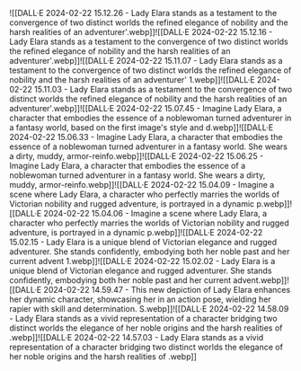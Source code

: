 ![[DALL·E 2024-02-22 15.12.26 - Lady Elara stands as a testament to the convergence of two distinct worlds the refined elegance of nobility and the harsh realities of an adventurer'.webp]]![[DALL·E 2024-02-22 15.12.16 - Lady Elara stands as a testament to the convergence of two distinct worlds the refined elegance of nobility and the harsh realities of an adventurer'.webp]]![[DALL·E 2024-02-22 15.11.07 - Lady Elara stands as a testament to the convergence of two distinct worlds the refined elegance of nobility and the harsh realities of an adventurer' 1.webp]]![[DALL·E 2024-02-22 15.11.03 - Lady Elara stands as a testament to the convergence of two distinct worlds the refined elegance of nobility and the harsh realities of an adventurer'.webp]]![[DALL·E 2024-02-22 15.07.45 - Imagine Lady Elara, a character that embodies the essence of a noblewoman turned adventurer in a fantasy world, based on the first image's style and d.webp]]![[DALL·E 2024-02-22 15.06.33 - Imagine Lady Elara, a character that embodies the essence of a noblewoman turned adventurer in a fantasy world. She wears a dirty, muddy, armor-reinfo.webp]]![[DALL·E 2024-02-22 15.06.25 - Imagine Lady Elara, a character that embodies the essence of a noblewoman turned adventurer in a fantasy world. She wears a dirty, muddy, armor-reinfo.webp]]![[DALL·E 2024-02-22 15.04.09 - Imagine a scene where Lady Elara, a character who perfectly marries the worlds of Victorian nobility and rugged adventure, is portrayed in a dynamic p.webp]]![[DALL·E 2024-02-22 15.04.06 - Imagine a scene where Lady Elara, a character who perfectly marries the worlds of Victorian nobility and rugged adventure, is portrayed in a dynamic p.webp]]![[DALL·E 2024-02-22 15.02.15 - Lady Elara is a unique blend of Victorian elegance and rugged adventurer. She stands confidently, embodying both her noble past and her current advent 1.webp]]![[DALL·E 2024-02-22 15.02.02 - Lady Elara is a unique blend of Victorian elegance and rugged adventurer. She stands confidently, embodying both her noble past and her current advent.webp]]![[DALL·E 2024-02-22 14.59.47 - This new depiction of Lady Elara enhances her dynamic character, showcasing her in an action pose, wielding her rapier with skill and determination. S.webp]]![[DALL·E 2024-02-22 14.58.09 - Lady Elara stands as a vivid representation of a character bridging two distinct worlds the elegance of her noble origins and the harsh realities of .webp]]![[DALL·E 2024-02-22 14.57.03 - Lady Elara stands as a vivid representation of a character bridging two distinct worlds the elegance of her noble origins and the harsh realities of .webp]]